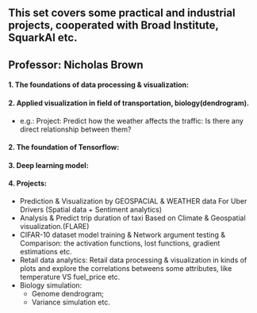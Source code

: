 ## This set covers some practical and industrial projects, cooperated with Broad Institute, SquarkAI etc.
## Professor: Nicholas Brown

#### 1. The foundations of data processing & visualization:
#### 2. Applied visualization in field of transportation, biology(dendrogram).
* e.g.: Project: Predict how the weather affects the traffic: Is there any direct relationship between them?  
#### 2. The foundation of Tensorflow: 
#### 3. Deep learning model:   
#### 4. Projects:  
* Prediction & Visualization by GEOSPACIAL & WEATHER data For Uber Drivers (Spatial data + Sentiment analytics)  
* Analysis & Predict trip duration of taxi Based on Climate & Geospatial visualization.(FLARE)
* CIFAR-10 dataset model training & Network argument testing & Comparison:  the activation functions, lost functions, gradient estimations etc.
* Retail data analytics:  Retail data processing & visualization in kinds of plots and explore the correlations betweens some attributes, like temperature VS fuel_price etc.
* Biology simulation:  
  - Genome dendrogram;
  - Variance simulation etc.




